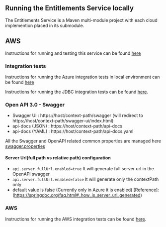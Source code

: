 ## Running the Entitlements Service locally
The Entitlements Service is a Maven multi-module project with each cloud implemention placed in its submodule.
## AWS

Instructions for running and testing this service can be found [here](./provider/entitlements-v2-aws/README.md)

### Integration tests
Instructions for running the Azure integration tests in local environment can be found [here][Azure documentation]

Instructions for running the JDBC integration tests can be found [here][JDBC documentation].

[Azure documentation]: testing/entitlements-v2-test-azure/README.md
[JDBC documentation]: provider/entitlements-v2-jdbc/README.md


### Open API 3.0 - Swagger
- Swagger UI : https://host/context-path/swagger (will redirect to https://host/context-path/swagger-ui/index.html)
- api-docs (JSON) : https://host/context-path/api-docs
- api-docs (YAML) : https://host/context-path/api-docs.yaml

All the Swagger and OpenAPI related common properties are managed here [swagger.properties](./entitlements-v2-core/src/main/resources/swagger.properties)

#### Server Url(full path vs relative path) configuration
- `api.server.fullUrl.enabled=true` It will generate full server url in the OpenAPI swagger
- `api.server.fullUrl.enabled=false` It will generate only the contextPath only
- default value is false (Currently only in Azure it is enabled)
[Reference]:(https://springdoc.org/faq.html#_how_is_server_url_generated)

### AWS

Instructions for running the AWS integration tests can be found [here](./provider/entitlements-v2-aws/README.md).